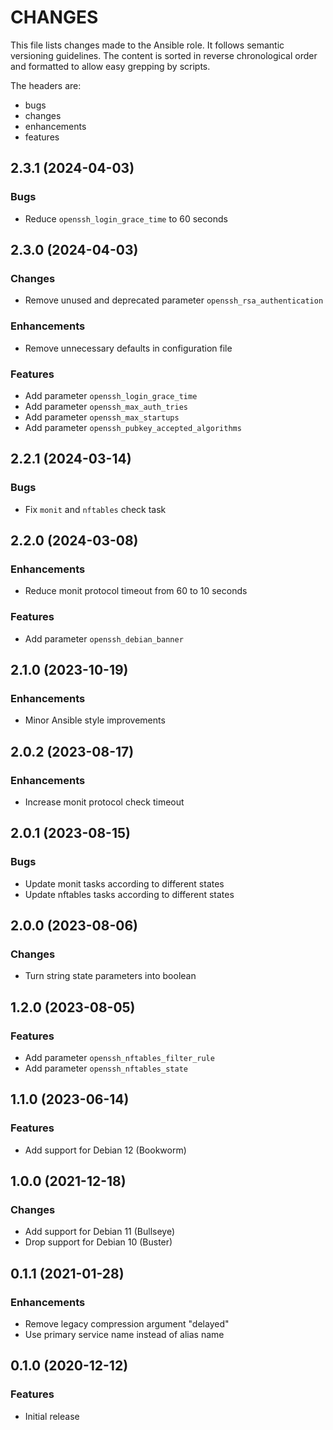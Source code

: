 # CHANGES

This file lists changes made to the Ansible role. It follows semantic versioning
guidelines. The content is sorted in reverse chronological order and formatted
to allow easy grepping by scripts.

The headers are:
- bugs
- changes
- enhancements
- features

## 2.3.1 (2024-04-03)

### Bugs

- Reduce `openssh_login_grace_time` to 60 seconds

## 2.3.0 (2024-04-03)

### Changes

- Remove unused and deprecated parameter `openssh_rsa_authentication`

### Enhancements

- Remove unnecessary defaults in configuration file

### Features

- Add parameter `openssh_login_grace_time`
- Add parameter `openssh_max_auth_tries`
- Add parameter `openssh_max_startups`
- Add parameter `openssh_pubkey_accepted_algorithms`

## 2.2.1 (2024-03-14)

### Bugs

- Fix `monit` and `nftables` check task

## 2.2.0 (2024-03-08)

### Enhancements

- Reduce monit protocol timeout from 60 to 10 seconds

### Features

- Add parameter `openssh_debian_banner`

## 2.1.0 (2023-10-19)

### Enhancements

- Minor Ansible style improvements

## 2.0.2 (2023-08-17)

### Enhancements

- Increase monit protocol check timeout

## 2.0.1 (2023-08-15)

### Bugs

- Update monit tasks according to different states
- Update nftables tasks according to different states

## 2.0.0 (2023-08-06)

### Changes

- Turn string state parameters into boolean

## 1.2.0 (2023-08-05)

### Features

- Add parameter `openssh_nftables_filter_rule`
- Add parameter `openssh_nftables_state`

## 1.1.0 (2023-06-14)

### Features

- Add support for Debian 12 (Bookworm)

## 1.0.0 (2021-12-18)

### Changes

- Add support for Debian 11 (Bullseye)
- Drop support for Debian 10 (Buster)

## 0.1.1 (2021-01-28)

### Enhancements

- Remove legacy compression argument "delayed"
- Use primary service name instead of alias name

## 0.1.0 (2020-12-12)

### Features

- Initial release
